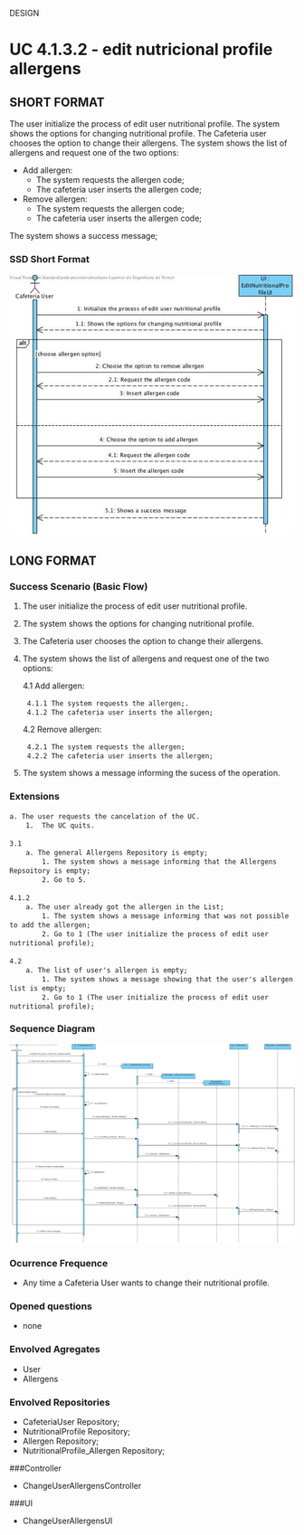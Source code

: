 DESIGN
# **UC 4.1.3.2** - edit nutricional profile **allergens**
##	SHORT FORMAT
The user initialize the process of edit user nutritional profile. The system shows the options for changing nutritional profile. The Cafeteria user chooses the option to change their allergens. The system shows the list of allergens and request one of the two options:
* Add allergen:
    * The system requests the allergen code;
    * The cafeteria user inserts the allergen code;
 * Remove allergen:
    * The system requests the allergen code;
    * The cafeteria user inserts the allergen code;
    
The system shows a success message;

###	SSD Short Format
![UC4.1.3.2-SSD.jpg](./ssd.jpg)

##	LONG FORMAT

### Success Scenario (Basic Flow)
1. The user initialize the process of edit user nutritional profile. 
2. The system shows the options for changing nutritional profile. 
3. The Cafeteria user chooses the option to change their allergens. 
4. The system shows the list of allergens and request one of the two options:
    
    4.1 Add allergen:

        4.1.1 The system requests the allergen;.
        4.1.2 The cafeteria user inserts the allergen;

    4.2 Remove allergen:

        4.2.1 The system requests the allergen;
        4.2.2 The cafeteria user inserts the allergen;

5. The system shows a message informing the sucess of the operation.

### Extensions
    a. The user requests the cancelation of the UC.
        1.  The UC quits.

    3.1
        a. The general Allergens Repository is empty;
            1. The system shows a message informing that the Allergens Repsoitory is empty;
            2. Go to 5.

    4.1.2 
        a. The user already got the allergen in the List;
            1. The system shows a message informing that was not possible to add the allergen;
            2. Go to 1 (The user initialize the process of edit user nutritional profile);
    
    4.2
        a. The list of user's allergen is empty;
            1. The system shows a message showing that the user's allergen list is empty;
            2. Go to 1 (The user initialize the process of edit user nutritional profile);
        

###	Sequence Diagram
![UC4.1.3.2-SD.jpg](./sd.jpg)

### Ocurrence Frequence
* Any time a Cafeteria User wants to change their nutritional profile.


### Opened questions
+ none

### Envolved Agregates
+ User
+ Allergens

### Envolved Repositories
+ CafeteriaUser Repository;
+ NutritionalProfile Repository;
+ Allergen Repository;
+ NutritionalProfile_Allergen Repository;

###Controller
+ ChangeUserAllergensController

###UI
+ ChangeUserAllergensUI